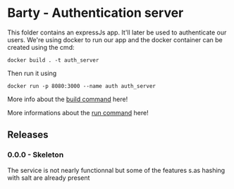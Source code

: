 # Barty - Authentication server

This folder contains an expressJs app. It'll later be used to authenticate our users. We're using docker to run our app and the docker container can be created using the cmd:

`docker build . -t auth_server`

Then run it using 

`docker run -p 8080:3000 --name auth auth_server`


More info about the [build command](https://docs.docker.com/engine/reference/commandline/build/) here!

More informations about the [run command](https://docs.docker.com/engine/reference/commandline/run/) here!

## Releases

### 0.0.0 - Skeleton

The service is not nearly functionnal but some of the features s.as hashing with salt are already present
